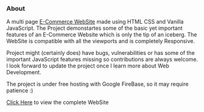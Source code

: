 <h3>About</h3>

A multi page [E-Commerce WebSite](https://e-commerce-website-vineet.web.app/) made using HTML CSS and Vanilla JavaScript.
The Project demonstartes some of the basic yet important features of an E-Commerce Website which is only the tip of an iceberg.
The WebSite is compatible with all the viewports and is completely Responsive. 

Project might (certainly does) have bugs, vulnerabilities or has some of the important JavaScript features missing so contributions are always welcome. <br>I look forward to update the 
project once I learn more about Web Development.

The project is under free hosting with Google FireBase, so it may require patience :)

[Click Here](https://e-commerce-website-vineet.web.app/) to view the complete WebSite
